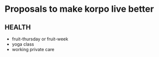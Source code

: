 # Proposals to make korpo live better

## HEALTH
- fruit-thursday or fruit-week
- yoga class
- working private care
